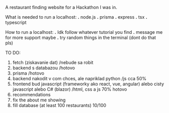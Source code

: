 A restaurant finding website for a Hackathon I was in.

What is needed to run a localhost:
	**.** node.js
	**.** prisma
	**.** express
	**.** tsx
	**.** typescript

How to run a localhost:
	**.** Idk follow whatever tutorial you find
   **.** message me for more support maybe
   **.** try random things in the terminal (dont do that pls)

TO DO:
1. fetch (ziskavanie dat) /nebude sa robit
2. backend s databazou /hotovo
3. prisma /hotovo
4. backend nakodit v com chces, ale napriklad python /js cca 50%
5. frontend bud javascript (frameworky ako react, vue, angular) alebo cisty javascript alebo C# (blazor) /html, css a js 70% hotovo
6. recommendations
7. fix the about me showing
8. fill database (at least 100 restaurants)  10/100
